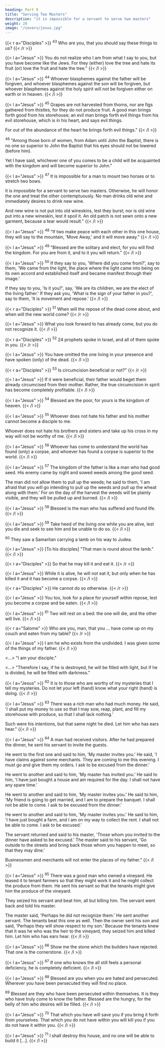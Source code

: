 ```yaml
---
heading: Part 9
title: "Serving Two Masters" 
description: "it is impossible for a servant to serve two masters"
weight: 20
image: "/covers/jesus.jpg"
---
```



{{< r a="Disciples" >}}
<sup>43</sup> Who are you, that you should say these things to us?
{{< /r >}}

{{< l a="Jesus" >}}
You do not realize who I am from what I say to you, but you have become like the Jews. For they (either) love the tree and hate its fruit (or) love the fruit and hate the tree."
{{< /l >}}


{{< l a="Jesus" >}}
<sup>44</sup> Whoever blasphemes against the father will be forgiven, and whoever blasphemes against the son will be forgiven, but whoever blasphemes against the holy spirit will not be forgiven either on earth or in heaven.
{{< /l >}}


{{< l a="Jesus" >}}
<sup>45</sup>  Grapes are not harvested from thorns, nor are figs gathered from thistles, for they do not produce fruit. A good man brings forth good from his storehouse; an evil man brings forth evil things from his evil storehouse, which is in his heart, and says evil things. 

For out of the abundance of the heart he brings forth evil things."
{{< /l >}}


<sup>46</sup> "Among those born of women, from Adam until John the Baptist, there is no one so superior to John the Baptist that his eyes should not be lowered (before him). 

Yet I have said, whichever one of you comes to be a child will be acquainted with the kingdom and will become superior to John."


{{< l a="Jesus" >}}
<sup>47</sup> It is impossible for a man to mount two horses or to stretch two bows.

It is impossible for a servant to serve two masters. Otherwise, he will honor the one and treat the other contemptuously. No man drinks old wine and immediately desires to drink new wine.

And new wine is not put into old wineskins, lest they burst; nor is old wine put into a new wineskin, lest it spoil it. An old patch is not sewn onto a new
garment, because a tear would result."
{{< /l >}}


{{< l a="Jesus" >}}
<sup>48</sup> "If two make peace with each other in this one house, they will say to the mountain, 'Move Away,' and it will move away."
{{< /l >}}


{{< l a="Jesus" >}}
<sup>49</sup>  "Blessed are the solitary and elect, for you will find the kingdom. For you are from it, and to it you will return."
{{< /l >}}


{{< l a="Jesus" >}}
<sup>50</sup> If they say to you, 'Where did you come from?', say to them, 'We came from the light, the place where the light came into being on its own accord and established itself and became manifest through their image.' 

If they say to you, 'Is it you?', say, 'We are its children, we are the elect of the living father.' If they ask you, 'What is the sign of your father in you?', say to them, 'It is movement and repose.'
{{< /l >}}


{{< r a="Disciples" >}}
<sup>51</sup> When will the repose of the dead come about, and when will the new world come?
{{< /r >}}

{{< l a="Jesus" >}}
What you look forward to has already come, but you do not recognize it.
{{< /l >}}

{{< r a="Disciples" >}}
<sup>52</sup> 24 prophets spoke in Israel, and all of them spoke in you.
{{< /r >}}

{{< l a="Jesus" >}}
You have omitted the one living in your presence and have spoken (only) of the dead.
{{< /l >}}

{{< r a="Disciples" >}}
<sup>53</sup> Is circumcision beneficial or not?"
{{< /r >}}

{{< l a="Jesus" >}}
If it were beneficial, their father would beget them already circumcised from their mother. Rather, the true circumcision in spirit has become completely profitable.
{{< /l >}}


{{< l a="Jesus" >}}
<sup>54</sup> Blessed are the poor, for yours is the kingdom of heaven.
{{< /l >}}

{{< l a="Jesus" >}}
<sup>55</sup> Whoever does not hate his father and his mother cannot become a disciple to me. 

Whoever does not hate his brothers and sisters and take up his cross in my way will not be worthy of me.
{{< /l >}}

{{< l a="Jesus" >}}
<sup>56</sup> Whoever has come to understand the world has found (only) a corpse, and whoever has found a corpse is superior to the world.
{{< /l >}}

{{< l a="Jesus" >}}
<sup>57</sup> The kingdom of the father is like a man who had good seed. His enemy came by night and sowed weeds among the good seed. 

The man did not allow them to pull up the weeds; he said to them, 'I am afraid that you will go intending to pull up the weeds and pull up the wheat along with them.' For on the day of the harvest the weeds will be plainly visible, and they will be pulled up and burned.
{{< /l >}}


{{< l a="Jesus" >}}
<sup>58</sup> Blessed is the man who has suffered and found life.
{{< /l >}}


{{< l a="Jesus" >}}
<sup>59</sup> Take heed of the living one while you are alive, lest you die and seek to see him and be unable to do so.
{{< /l >}}


<sup>60</sup> They saw a Samaritan carrying a lamb on his way to Judea. 

{{< l a="Jesus" >}}
[To his disciples] "That man is round about the lamb." 
{{< /l >}}

{{< r a="Disciples" >}}
So that he may kill it and eat it.
{{< /r >}}

{{< l a="Jesus" >}}
While it is alive, he will not eat it, but only when he has killed it and it has become a corpse.
{{< /l >}}

{{< r a="Disciples" >}}
He cannot do so otherwise.
{{< /r >}}

{{< l a="Jesus" >}}
You too, look for a place for yourself within repose, lest you become a corpse and be eaten.
{{< /l >}}


{{< l a="Jesus" >}}
<sup>61</sup> Two will rest on a bed: the one will die, and the other will live.
{{< /l >}}

{{< r a="Salome" >}}
Who are you, man, that you ... have come up on my couch and eaten from my table?
{{< /r >}}

{{< l a="Jesus" >}}
I am he who exists from the undivided. I was given some of the things of my father.
{{< /l >}}


<...> "I am your disciple."

<...> "Therefore I say, if he is destroyed, he will be filled with light, but if he is divided,
he will be filled with darkness."


{{< l a="Jesus" >}}
<sup>62</sup> It is to those who are worthy of my mysteries that I tell my mysteries. Do not let your left (hand) know what your right (hand) is doing.
{{< /l >}}

{{< l a="Jesus" >}}
<sup>63</sup> There was a rich man who had much money. He said, 'I shall put my money to use so that I may sow, reap, plant, and fill my storehouse with produce, so that I shall lack nothing.' 

Such were his intentions, but that same night he died. Let him who has ears hear."
{{< /l >}}

{{< l a="Jesus" >}}
<sup>64</sup> A man had received visitors. After he had prepared the dinner, he sent his servant to invite the guests.

He went to the first one and said to him, 'My master invites you.' He said, 'I have claims against some merchants. They are coming to me this evening. I must go and give them my orders. I ask to be excused from the dinner.'

He went to another and said to him, 'My master has invited you.' He said to him, 'I have just bought a house and am required for the day. I shall not have any spare time.' 

He went to another and said to him, 'My master invites you.' He said to him, 'My friend is going to get married, and I am to prepare the banquet. I shall not be able to come. I ask to be excused from the dinner.'

He went to another and said to him, 'My master invites you.' He said to him, 'I have just bought a farm, and I am on my way to collect the rent. I shall not be able to come. I ask to be excused.'

The servant returned and said to his master, 'Those whom you invited to the dinner have asked to be excused.' The master said to his servant, 'Go outside to the streets and bring back those whom you happen to meet, so that they may dine.' 

Businessmen and merchants will not enter the places of my father."
{{< /l >}}


{{< l a="Jesus" >}}
<sup>65</sup> There was a good man who owned a vineyard. He leased it to tenant farmers so that they might work it and he might collect the produce from them. He sent his servant so that the tenants might give him the produce of the vineyard. 

They seized his servant and beat him, all but killing him. The servant went back and told his master.

The master said, 'Perhaps he did not recognize them.' He sent another servant. The tenants beat this one as well. Then the owner sent his son and said, 'Perhaps they will show respect to my son.' Because the tenants knew that it was he who was the heir to the vineyard, they seized him and killed him. Let him who has ears hear.
{{< /l >}}


{{< l a="Jesus" >}}
<sup>66</sup> Show me the stone which the builders have rejected. That one is the cornerstone.
{{< /l >}}


{{< l a="Jesus" >}}
<sup>67</sup> If one who knows the all still feels a personal deficiency, he is completely deficient.
{{< /l >}}


{{< l a="Jesus" >}}
<sup>68</sup> Blessed are you when you are hated and persecuted. Wherever you have been persecuted they will find no place.

<sup>69</sup> Blessed are they who have been persecuted within themselves. It is they
who have truly come to know the father. Blessed are the hungry, for the belly of him who
desires will be filled.
{{< /l >}}


{{< l a="Jesus" >}}
<sup>70</sup> That which you have will save you if you bring it forth from yourselves.
That which you do not have within you will kill you if you do not have it within you.
{{< /l >}}

{{< l a="Jesus" >}}
<sup>71</sup> I shall destroy this house, and no one will be able to build it [...].
{{< /l >}}

